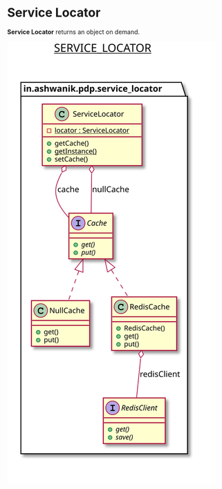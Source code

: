 # Service Locator

**Service Locator** returns an object on demand.

![Service Locator](/docs/images/service_locator.svg)


